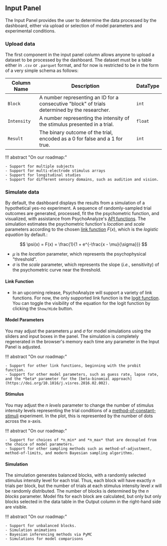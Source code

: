 ## Input Panel

The Input Panel provides the user to determine the data processed by the dashboard, either via upload or selection of model parameters and experimental conditions.

### Upload data

The first component in the input panel column allows anyone to upload a dataset to be processed by the dashboard. The dataset must be a table either in `.csv` or `.parquet` format, and for now is restricted to be in the form of a very simple schema as follows:

| Column Name | Description | DataType |
| ----------- | ----------- | -------- |
| `Block` | A number representing an ID for a consecutive "block" of trials determined by the researcher. | `int` |
| `Intensity` | A number representing the intensity of the stimulus presented in a trial. | `float` |
| `Result` | The binary outcome of the trial, encoded as a 0 for false and a 1 for true. | `int` |

!!! abstract "On our roadmap:"

    - Support for multiple subjects
    - Support for multi-electrode stimulus arrays
    - Support for longitudinal studies
    - Support for different sensory domains, such as audition and vision.

### Simulate data

By default, the dashboard displays the results from a simulation of a hypothetical yes-no experiment. A sequence of randomly-sampled trial outcomes are generated, processed, fit the the psychometric function, and visualized, with assistance from PsychoAnalyze's [API functions](../api.md). The simulation estimates the psychometric function's *location* and *scale* parameters according to the chosen [link function](#link-function) $F(x)$, which is the *logistic equation* by default.:

$$
\psi(x) = F(x) = \frac{1}{1 + e^{-\frac{x - \mu}{\sigma}}}
$$

- $\mu$ is the *location* parameter, which represents the psychophysical "threshold".
- $\sigma$ is the *scale* parameter, which represents the slope (*i.e.*, sensitivity) of the psychometric curve near the threshold.

#### Link Function

- In an upcoming release, PsychoAnalyze will support a variety of link functions. For now, the only supported link function is the [logit function](https://en.wikipedia.org/wiki/Logit). You can toggle the visibility of the equation for the logit function by clicking the `Show/Hide` button.

#### Model Parameters

You may adjust the parameters $\mu$ and $\sigma$ for model simulations using the sliders and input boxes in the panel. The simulation is completely regenerated in the browser's memory each time any parameter in the Input Panel is adjusted.

!!! abstract "On our roadmap:"

    - Support for other link functions, beginning with the probit function.
    - Support for other model parameters, such as guess rate, lapse rate, and the *beta* parameter for the [beta-binomial approach](https://doi.org/10.1016/j.visres.2016.02.002).

#### Stimulus

You may adjust the *n levels* parameter to change the number of stimulus intensity levels representing the trial conditions of a [method-of-constant-stimuli](https://en.wikipedia.org/wiki/Psychophysics#Method_of_constant_stimuli) experiment. In the plot, this is represented by the number of dots across the x-axis.

!!! abstract "On our roadmap:"

    - Support for choices of *n_min* and *n_max* that are decoupled from the choice of model parameters.
    - Support for other sampling methods such as method-of-adjustment, method-of-limits, and modern Bayesian sampling algorithms.

#### Simulation

The simulation generates balanced blocks, with a randomly selected stimulus intensity level for each trial. Thus, each block will have exactly *n* trials per block, but the number of trials at each stimulus intensity level *x* will be randomly distributed. The number of blocks is determined by the *n blocks* parameter. Model fits for each block are calculated, but only but only blocks selected in the data table in the Output column in the right-hand side are visible.

!!! abstract "On our roadmap:"

    - Support for unbalanced blocks.
    - Simulation animations
    - Bayesian inferencing methods via PyMC
    - Simulations for model comparisons

